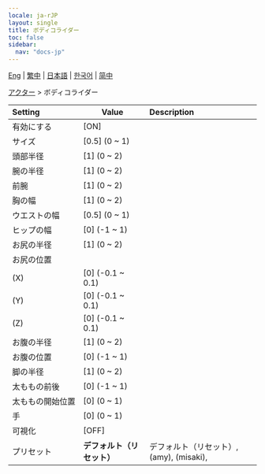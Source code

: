 ```yaml
---
locale: ja-rJP
layout: single
title: ボディコライダー
toc: false
sidebar:
  nav: "docs-jp"
---
```

[Eng](/dancexr/menu/2025.4/actor/body_colliders) | [繁中](/tw/dancexr/menu/2025.4/actor/body_colliders) | [日本語](/jp/dancexr/menu/2025.4/actor/body_colliders) | [한국어](/kr/dancexr/menu/2025.4/actor/body_colliders) | [简中](/zh/dancexr/menu/2025.4/actor/body_colliders)

[アクター](../menu#アクター) > ボディコライダー



| Setting | Value | Description |
| :--- | --- | :--- |
|<nobr>有効にする</nobr>| [ON] | 
|<nobr>サイズ</nobr>| [0.5] (0 ~ 1) | 
|<nobr>頭部半径</nobr>| [1] (0 ~ 2) | 
|<nobr>腕の半径</nobr>| [1] (0 ~ 2) | 
|<nobr>前腕</nobr>| [1] (0 ~ 2) | 
|<nobr>胸の幅</nobr>| [1] (0 ~ 2) | 
|<nobr>ウエストの幅</nobr>| [0.5] (0 ~ 1) | 
|<nobr>ヒップの幅</nobr>| [0] (-1 ~ 1) | 
|<nobr>お尻の半径</nobr>| [1] (0 ~ 2) | 
|<nobr>お尻の位置</nobr>|| 
|<nobr>(X)</nobr>| [0] (-0.1 ~ 0.1) | 
|<nobr>(Y)</nobr>| [0] (-0.1 ~ 0.1) | 
|<nobr>(Z)</nobr>| [0] (-0.1 ~ 0.1) | 
|<nobr>お腹の半径</nobr>| [1] (0 ~ 2) | 
|<nobr>お腹の位置</nobr>| [0] (-1 ~ 1) | 
|<nobr>脚の半径</nobr>| [1] (0 ~ 2) | 
|<nobr>太ももの前後</nobr>| [0] (-1 ~ 1) | 
|<nobr>太ももの開始位置</nobr>| [0] (0 ~ 1) | 
|<nobr>手</nobr>| [0] (0 ~ 1) | 
|<nobr>可視化</nobr>| [OFF] | 
|<nobr>プリセット</nobr>| **デフォルト（リセット）** | デフォルト（リセット）, (amy), (misaki),  |
